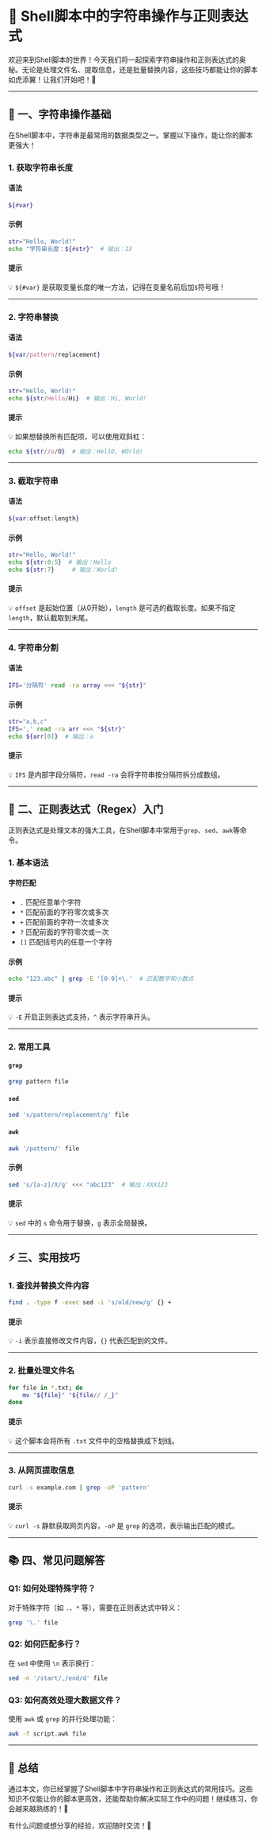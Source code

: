 

# 🎯 Shell脚本中的字符串操作与正则表达式

欢迎来到Shell脚本的世界！今天我们将一起探索字符串操作和正则表达式的奥秘。无论是处理文件名、提取信息，还是批量替换内容，这些技巧都能让你的脚本如虎添翼！让我们开始吧！🚀

---

## 📘 一、字符串操作基础

在Shell脚本中，字符串是最常用的数据类型之一。掌握以下操作，能让你的脚本更强大！

### 1. 获取字符串长度

#### 语法
```bash
${#var}
```

#### 示例
```bash
str="Hello, World!"
echo "字符串长度：${#str}"  # 输出：13
```

#### 提示
💡 `${#var}` 是获取变量长度的唯一方法，记得在变量名前后加`$`符号哦！

---

### 2. 字符串替换

#### 语法
```bash
${var/pattern/replacement}
```

#### 示例
```bash
str="Hello, World!"
echo ${str/Hello/Hi}  # 输出：Hi, World!
```

#### 提示
💡 如果想替换所有匹配项，可以使用双斜杠：
```bash
echo ${str//o/O}  # 输出：HellO, WOrld!
```

---

### 3. 截取字符串

#### 语法
```bash
${var:offset:length}
```

#### 示例
```bash
str="Hello, World!"
echo ${str:0:5}  # 输出：Hello
echo ${str:7}     # 输出：World!
```

#### 提示
💡 `offset` 是起始位置（从0开始），`length` 是可选的截取长度。如果不指定`length`，默认截取到末尾。

---

### 4. 字符串分割

#### 语法
```bash
IFS='分隔符' read -ra array <<< "${str}"
```

#### 示例
```bash
str="a,b,c"
IFS=',' read -ra arr <<< "${str}"
echo ${arr[0]}  # 输出：a
```

#### 提示
💡 `IFS` 是内部字段分隔符，`read -ra` 会将字符串按分隔符拆分成数组。

---

## 🧩 二、正则表达式（Regex）入门

正则表达式是处理文本的强大工具，在Shell脚本中常用于`grep`、`sed`、`awk`等命令。

### 1. 基本语法

#### 字符匹配
- `.` 匹配任意单个字符
- `*` 匹配前面的字符零次或多次
- `+` 匹配前面的字符一次或多次
- `?` 匹配前面的字符零次或一次
- `[]` 匹配括号内的任意一个字符

#### 示例
```bash
echo "123.abc" | grep -E '[0-9]+\.'  # 匹配数字和小数点
```

#### 提示
💡 `-E` 开启正则表达式支持，`^` 表示字符串开头。

---

### 2. 常用工具

#### `grep`
```bash
grep pattern file
```

#### `sed`
```bash
sed 's/pattern/replacement/g' file
```

#### `awk`
```bash
awk '/pattern/' file
```

#### 示例
```bash
sed 's/[a-z]/X/g' <<< "abc123"  # 输出：XXX123
```

#### 提示
💡 `sed` 中的 `s` 命令用于替换，`g` 表示全局替换。

---

## ⚡ 三、实用技巧

### 1. 查找并替换文件内容
```bash
find . -type f -exec sed -i 's/old/new/g' {} +
```

#### 提示
💡 `-i` 表示直接修改文件内容，`{}` 代表匹配到的文件。

---

### 2. 批量处理文件名
```bash
for file in *.txt; do
    mv "${file}" "${file// /_}"
done
```

#### 提示
💡 这个脚本会将所有 `.txt` 文件中的空格替换成下划线。

---

### 3. 从网页提取信息
```bash
curl -s example.com | grep -oP 'pattern'
```

#### 提示
💡 `curl -s` 静默获取网页内容，`-oP` 是 `grep` 的选项，表示输出匹配的模式。

---

## 📚 四、常见问题解答

### Q1: 如何处理特殊字符？
对于特殊字符（如 `.`、`*` 等），需要在正则表达式中转义：
```bash
grep '\.' file
```

### Q2: 如何匹配多行？
在 `sed` 中使用 `\n` 表示换行：
```bash
sed -n '/start/,/end/d' file
```

### Q3: 如何高效处理大数据文件？
使用 `awk` 或 `grep` 的并行处理功能：
```bash
awk -f script.awk file
```

---

## 🎉 总结

通过本文，你已经掌握了Shell脚本中字符串操作和正则表达式的常用技巧。这些知识不仅能让你的脚本更高效，还能帮助你解决实际工作中的问题！继续练习，你会越来越熟练的！💪

有什么问题或想分享的经验，欢迎随时交流！💬